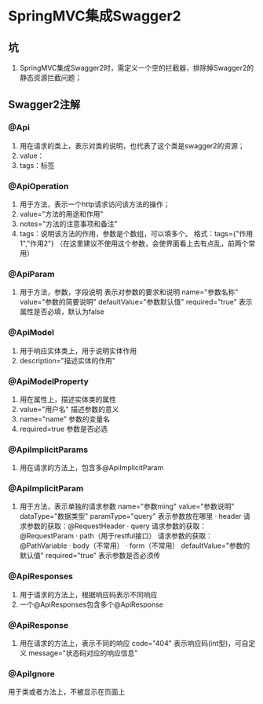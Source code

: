 # SpringMVC集成Swagger2

## 坑
1. SpringMVC集成Swagger2时，需定义一个空的拦截器，排除掉Swagger2的静态资源拦截问题；

## Swagger2注解
### @Api
1. 用在请求的类上，表示对类的说明，也代表了这个类是swagger2的资源；
1. value：
1. tags：标签
 
###  @ApiOperation
1. 用于方法，表示一个http请求访问该方法的操作；
1. value="方法的用途和作用"
1. notes="方法的注意事项和备注"    
1. tags：说明该方法的作用，参数是个数组，可以填多个。
       格式：tags={"作用1","作用2"} 
     （在这里建议不使用这个参数，会使界面看上去有点乱，前两个常用）


### @ApiParam
1. 用于方法，参数，字段说明 表示对参数的要求和说明
name="参数名称"
value="参数的简要说明"
defaultValue="参数默认值"
required="true" 表示属性是否必填，默认为false

### @ApiModel
1. 用于响应实体类上，用于说明实体作用
1. description="描述实体的作用"

### @ApiModelProperty
1. 用在属性上，描述实体类的属性
1. value="用户名"  描述参数的意义
1. name="name"    参数的变量名
1. required=true     参数是否必选

### @ApiImplicitParams
1. 用在请求的方法上，包含多@ApiImplicitParam

### @ApiImplicitParam
1. 用于方法，表示单独的请求参数
name="参数ming" 
value="参数说明" 
dataType="数据类型" 
paramType="query" 表示参数放在哪里
    · header 请求参数的获取：@RequestHeader
    · query   请求参数的获取：@RequestParam
    · path（用于restful接口） 请求参数的获取：@PathVariable
    · body（不常用）
    · form（不常用） 
defaultValue="参数的默认值"
required="true" 表示参数是否必须传

### @ApiResponses
1. 用于请求的方法上，根据响应码表示不同响应
1. 一个@ApiResponses包含多个@ApiResponse

### @ApiResponse
1. 用在请求的方法上，表示不同的响应
code="404"    表示响应码(int型)，可自定义
message="状态码对应的响应信息"

### @ApiIgnore
用于类或者方法上，不被显示在页面上











